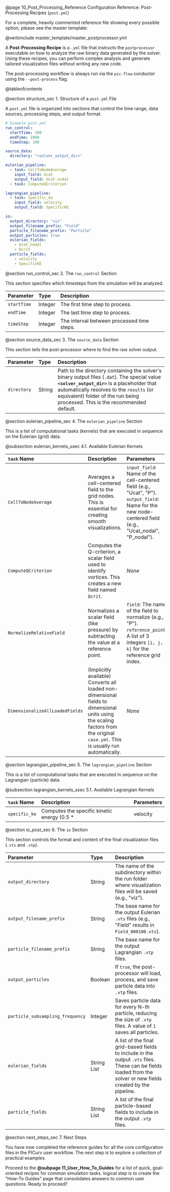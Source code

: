 @page 10_Post_Processing_Reference Configuration Reference: Post-Processing Recipes (`post.yml`)

For a complete, heavily commented reference file showing every possible option, please see the master template:

@verbinclude master_template/master_postprocessor.yml

A **Post-Processing Recipe** is a `.yml` file that instructs the `postprocessor` executable on how to analyze the raw binary data generated by the solver. Using these recipes, you can perform complex analysis and generate tailored visualization files without writing any new code.

The post-processing workflow is always run via the `pic-flow` conductor using the `--post-process` flag.

@tableofcontents

@section structure_sec 1. Structure of a `post.yml` File

A `post.yml` file is organized into sections that control the time range, data sources, processing steps, and output format.

```yaml
# Example post.yml
run_control:
  startTime: 100
  endTime: 1000
  timeStep: 100

source_data:
  directory: "<solver_output_dir>"

eulerian_pipeline:
  - task: CellToNodeAverage
    input_field: Ucat
    output_field: Ucat_nodal
  - task: ComputeQCriterion

lagrangian_pipeline:
  - task: specific_ke
    input_field: velocity
    output_field: SpecificKE

io:
  output_directory: "viz"
  output_filename_prefix: "Field"
  particle_filename_prefix: "Particle"
  output_particles: true
  eulerian_fields:
    - Ucat_nodal
    - Qcrit
  particle_fields:
    - velocity
    - SpecificKE
```

@section run_control_sec 2. The `run_control` Section

This section specifies which timesteps from the simulation will be analyzed.

| Parameter | Type | Description |
| :--- | :--- | :--- |
| `startTime` | Integer | The first time step to process. |
| `endTime` | Integer | The last time step to process. |
| `timeStep` | Integer | The interval between processed time steps. |

@section source_data_sec 3. The `source_data` Section

This section tells the post-processor where to find the raw solver output.

| Parameter | Type | Description |
| :--- | :--- | :--- |
| `directory` | String | Path to the directory containing the solver's binary output files (`.dat`). The special value **`<solver_output_dir>`** is a placeholder that automatically resolves to the `results` (or equivalent) folder of the run being processed. This is the recommended default. |

@section eulerian_pipeline_sec 4. The `eulerian_pipeline` Section

This is a list of computational tasks (kernels) that are executed in sequence on the Eulerian (grid) data.

@subsection eulerian_kernels_ssec 4.1. Available Eulerian Kernels

| `task` Name | Description | Parameters |
| :--- | :--- | :--- |
| `CellToNodeAverage` | Averages a cell-centered field to the grid nodes. This is essential for creating smooth visualizations. | `input_field`: Name of the cell-centered field (e.g., "Ucat", "P").<br>`output_field`: Name for the new node-centered field (e.g., "Ucat_nodal", "P_nodal"). |
| `ComputeQCriterion` | Computes the Q-criterion, a scalar field used to identify vortices. This creates a new field named `Qcrit`. | *None* |
| `NormalizeRelativeField`| Normalizes a scalar field (like pressure) by subtracting the value at a reference point. | `field`: The name of the field to normalize (e.g., "P").<br>`reference_point`: A list of 3 integers `[i, j, k]` for the reference grid index. |
| `DimensionalizeAllLoadedFields` | (Implicitly available) Converts all loaded non-dimensional fields to dimensional units using the scaling factors from the original `case.yml`. This is usually run automatically. | *None* |

@section lagrangian_pipeline_sec 5. The `lagrangian_pipeline` Section

This is a list of computational tasks that are executed in sequence on the Lagrangian (particle) data.

@subsection lagrangian_kernels_ssec 5.1. Available Lagrangian Kernels

| `task` Name | Description | Parameters |
| :--- | :--- | :--- |
| `specific_ke` | Computes the specific kinetic energy (0.5 * |velocity|²) for each particle. | `input_field`: Name of the particle velocity field (usually "velocity").<br>`output_field`: Name for the new scalar field (e.g., "SpecificKE"). |

@section io_post_sec 6. The `io` Section

This section controls the format and content of the final visualization files (`.vts` and `.vtp`).

| Parameter | Type | Description |
| :--- | :--- | :--- |
| `output_directory` | String | The name of the subdirectory within the run folder where visualization files will be saved (e.g., "viz"). |
| `output_filename_prefix`| String | The base name for the output Eulerian `.vts` files (e.g., "Field" results in `Field_000100.vts`). |
| `particle_filename_prefix`| String | The base name for the output Lagrangian `.vtp` files. |
| `output_particles` | Boolean | If `true`, the post-processor will load, process, and save particle data into `.vtp` files. |
| `particle_subsampling_frequency`| Integer | Saves particle data for every N-th particle, reducing the size of `.vtp` files. A value of `1` saves all particles. |
| `eulerian_fields` | String List | A list of the final grid-based fields to include in the output `.vts` files. These can be fields loaded from the solver or new fields created by the pipeline. |
| `particle_fields` | String List | A list of the final particle-based fields to include in the output `.vtp` files. |

@section next_steps_sec 7. Next Steps

You have now completed the reference guides for all the core configuration files in the PICurv user workflow. The next step is to explore a collection of practical examples.

Proceed to the **@subpage 11_User_How_To_Guides** for a list of quick, goal-oriented recipes for common simulation tasks.
logical step is to create the "How-To Guides" page that consolidates answers to common user questions. Ready to proceed?